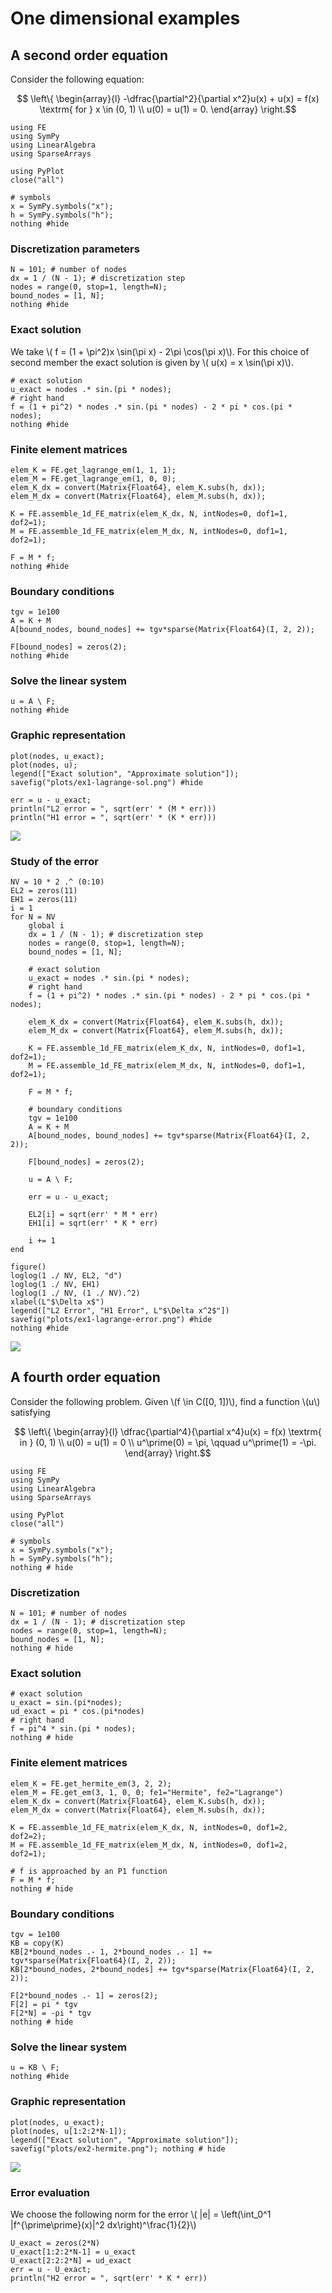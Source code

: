 # One dimensional examples

## A second order equation

Consider the following equation:
```math
	\left\{
	\begin{array}{l}
	-\dfrac{\partial^2}{\partial x^2}u(x) + u(x) = f(x) \textrm{ for } x \in (0, 1) \\
	u(0) = u(1) = 0.
	\end{array}
	\right.
```
```@example 0
using FE
using SymPy
using LinearAlgebra
using SparseArrays

using PyPlot
close("all")

# symbols 
x = SymPy.symbols("x");
h = SymPy.symbols("h");
nothing #hide
```

### Discretization parameters
```@example 0
N = 101; # number of nodes
dx = 1 / (N - 1); # discretization step
nodes = range(0, stop=1, length=N);
bound_nodes = [1, N];
nothing #hide
```

### Exact solution
We take \\( f = (1 + \pi^2)x \sin(\pi x) - 2\pi \cos(\pi x)\\). For this choice of second member the exact solution is given by \\( u(x) = x \sin(\pi x)\\).

```@example 0
# exact solution
u_exact = nodes .* sin.(pi * nodes);
# right hand 
f = (1 + pi^2) * nodes .* sin.(pi * nodes) - 2 * pi * cos.(pi * nodes);
nothing #hide
```

### Finite element matrices
```@example 0
elem_K = FE.get_lagrange_em(1, 1, 1);
elem_M = FE.get_lagrange_em(1, 0, 0);
elem_K_dx = convert(Matrix{Float64}, elem_K.subs(h, dx));
elem_M_dx = convert(Matrix{Float64}, elem_M.subs(h, dx));

K = FE.assemble_1d_FE_matrix(elem_K_dx, N, intNodes=0, dof1=1, dof2=1);
M = FE.assemble_1d_FE_matrix(elem_M_dx, N, intNodes=0, dof1=1, dof2=1);

F = M * f;
nothing #hide
```
### Boundary conditions
```@example 0
tgv = 1e100
A = K + M
A[bound_nodes, bound_nodes] += tgv*sparse(Matrix{Float64}(I, 2, 2));

F[bound_nodes] = zeros(2);
nothing #hide
```

### Solve the linear system
```@example 0
u = A \ F;
nothing #hide
```

### Graphic representation
```@example 0
plot(nodes, u_exact);
plot(nodes, u);
legend(["Exact solution", "Approximate solution"]);
savefig("plots/ex1-lagrange-sol.png") #hide

err = u - u_exact;
println("L2 error = ", sqrt(err' * (M * err)))
println("H1 error = ", sqrt(err' * (K * err)))
```
![](plots/ex1-lagrange-sol.png)

### Study of the error 

```@example 0
NV = 10 * 2 .^ (0:10)
EL2 = zeros(11)
EH1 = zeros(11)
i = 1
for N = NV
    global i
    dx = 1 / (N - 1); # discretization step
    nodes = range(0, stop=1, length=N);
    bound_nodes = [1, N];

    # exact solution
    u_exact = nodes .* sin.(pi * nodes);
    # right hand 
    f = (1 + pi^2) * nodes .* sin.(pi * nodes) - 2 * pi * cos.(pi * nodes);

    elem_K_dx = convert(Matrix{Float64}, elem_K.subs(h, dx));
    elem_M_dx = convert(Matrix{Float64}, elem_M.subs(h, dx));

    K = FE.assemble_1d_FE_matrix(elem_K_dx, N, intNodes=0, dof1=1, dof2=1);
    M = FE.assemble_1d_FE_matrix(elem_M_dx, N, intNodes=0, dof1=1, dof2=1);

    F = M * f;

    # boundary conditions
    tgv = 1e100
    A = K + M
    A[bound_nodes, bound_nodes] += tgv*sparse(Matrix{Float64}(I, 2, 2));

    F[bound_nodes] = zeros(2);

    u = A \ F;

    err = u - u_exact;

    EL2[i] = sqrt(err' * M * err)
    EH1[i] = sqrt(err' * K * err)

    i += 1
end

figure()
loglog(1 ./ NV, EL2, "d")
loglog(1 ./ NV, EH1)
loglog(1 ./ NV, (1 ./ NV).^2)
xlabel(L"$\Delta x$")
legend(["L2 Error", "H1 Error", L"$\Delta x^2$"])
savefig("plots/ex1-lagrange-error.png") #hide
nothing #hide
```
![](plots/ex1-lagrange-error.png)

## A fourth order equation

Consider the following problem. Given \\(f \in C([0, 1])\\), find a function \\(u\\) satisfying
```math
	\left\{
	\begin{array}{l}
	\dfrac{\partial^4}{\partial x^4}u(x) = f(x) \textrm{ in } (0, 1) \\
	u(0) = u(1) = 0 \\
	u^\prime(0) = \pi, \qquad u^\prime(1) = -\pi.
	\end{array}
	\right.
```

```@example 1
using FE
using SymPy
using LinearAlgebra
using SparseArrays

using PyPlot
close("all")

# symbols 
x = SymPy.symbols("x");
h = SymPy.symbols("h");
nothing # hide
```

### Discretization
```@example 1
N = 101; # number of nodes
dx = 1 / (N - 1); # discretization step
nodes = range(0, stop=1, length=N);
bound_nodes = [1, N];
nothing # hide
```

### Exact solution
```@example 1
# exact solution
u_exact = sin.(pi*nodes);
ud_exact = pi * cos.(pi*nodes)
# right hand 
f = pi^4 * sin.(pi * nodes);
nothing # hide
```

### Finite element matrices
```@example 1
elem_K = FE.get_hermite_em(3, 2, 2);
elem_M = FE.get_em(3, 1, 0, 0; fe1="Hermite", fe2="Lagrange")
elem_K_dx = convert(Matrix{Float64}, elem_K.subs(h, dx));
elem_M_dx = convert(Matrix{Float64}, elem_M.subs(h, dx));

K = FE.assemble_1d_FE_matrix(elem_K_dx, N, intNodes=0, dof1=2, dof2=2);
M = FE.assemble_1d_FE_matrix(elem_M_dx, N, intNodes=0, dof1=2, dof2=1);

# f is approached by an P1 function
F = M * f;
nothing # hide
```

### Boundary conditions
```@example 1
tgv = 1e100
KB = copy(K)
KB[2*bound_nodes .- 1, 2*bound_nodes .- 1] += tgv*sparse(Matrix{Float64}(I, 2, 2));
KB[2*bound_nodes, 2*bound_nodes] += tgv*sparse(Matrix{Float64}(I, 2, 2));

F[2*bound_nodes .- 1] = zeros(2);
F[2] = pi * tgv
F[2*N] = -pi * tgv
nothing # hide
```

### Solve the linear system
```@example 1
u = KB \ F;
nothing #hide
```

### Graphic representation
```@example 1
plot(nodes, u_exact);
plot(nodes, u[1:2:2*N-1]);
legend(["Exact solution", "Approximate solution"]);
savefig("plots/ex2-hermite.png"); nothing # hide
```
![](plots/ex2-hermite.png)

### Error evaluation
We choose the following norm for the error \\( \|e\| = \left(\int_0^1 |f^{\prime\prime}(x)|^2 dx\right)^\frac{1}{2}\\)
```@example 1
U_exact = zeros(2*N)
U_exact[1:2:2*N-1] = u_exact
U_exact[2:2:2*N] = ud_exact
err = u - U_exact;
println("H2 error = ", sqrt(err' * K * err))
```
